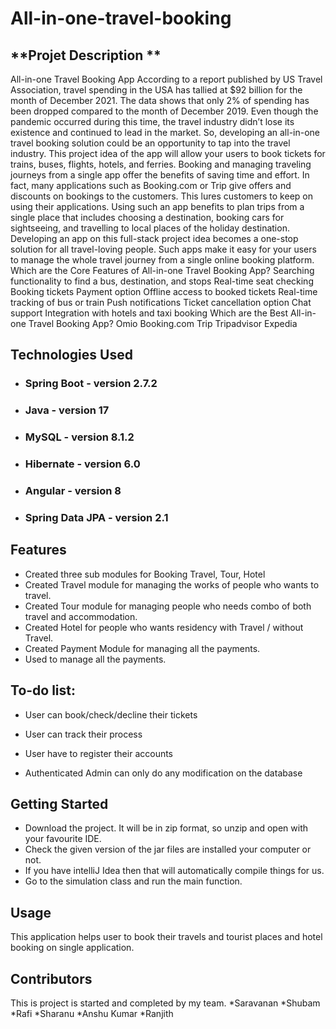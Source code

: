 # All-in-one-travel-booking

## **Projet Description **

All-in-one Travel Booking App According to a report published by US Travel Association, travel spending in the USA has tallied at $92 billion for the month of December 2021. The data shows that only 2% of spending has been dropped compared to the month of December 2019. Even though the pandemic occurred during this time, the travel industry didn’t lose its existence and continued to lead in the market. So, developing an all-in-one travel booking solution could be an opportunity to tap into the travel industry. This project idea of the app will allow your users to book tickets for trains, buses, flights, hotels, and ferries. Booking and managing traveling journeys from a single app offer the benefits of saving time and effort. In fact, many applications such as Booking.com or Trip give offers and discounts on bookings to the customers. This lures customers to keep on using their applications. Using such an app benefits to plan trips from a single place that includes choosing a destination, booking cars for sightseeing, and travelling to local places of the holiday destination. Developing an app on this full-stack project idea becomes a one-stop solution for all travel-loving people. Such apps make it easy for your users to manage the whole travel journey from a single online booking platform. Which are the Core Features of All-in-one Travel Booking App? Searching functionality to find a bus, destination, and stops Real-time seat checking Booking tickets Payment option Offline access to booked tickets Real-time tracking of bus or train Push notifications Ticket cancellation option Chat support Integration with hotels and taxi booking Which are the Best All-in-one Travel Booking App? Omio Booking.com Trip Tripadvisor Expedia

## **Technologies Used**

* ### Spring Boot - version 2.7.2
* ### Java  - version 17
* ### MySQL - version 8.1.2
* ### Hibernate - version 6.0
* ### Angular - version 8
* ### Spring Data JPA - version 2.1

## **Features**

* Created three sub modules for Booking Travel, Tour, Hotel
* Created Travel module for managing the works of people who wants to travel.
* Created Tour module for managing people who needs combo of both travel and accommodation.
* Created Hotel for people who wants residency with Travel / without Travel.
* Created Payment Module for managing all the payments.
* Used to manage all the payments.

## **To-do list:**

* User can book/check/decline their tickets

* User can track their process

* User have to register their accounts

* Authenticated Admin  can only do any modification on the database

## **Getting Started**

* Download the project. It will be in zip format, so unzip and open with your favourite IDE.
* Check the given version of the jar files are installed your computer or not.
* If you have intelliJ Idea then that will automatically compile things for us.
* Go to the simulation class and run the main function.


## **Usage**

This application helps user to book their travels and tourist places and hotel booking on single application.

## **Contributors**

This is project is started and completed by my team.
*Saravanan
*Shubam
*Rafi
*Sharanu
*Anshu Kumar
*Ranjith
